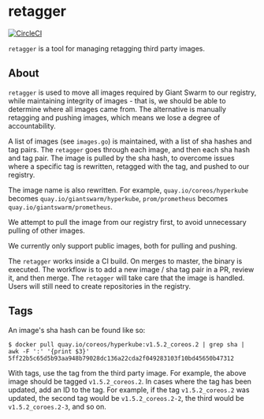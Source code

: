# retagger

[![CircleCI](https://circleci.com/gh/giantswarm/retagger.svg?style=shield)](https://circleci.com/gh/giantswarm/retagger)

`retagger` is a tool for managing retagging third party images.

## About

`retagger` is used to move all images required by Giant Swarm to our registry, while maintaining integrity of images - that is, we should be able to determine where all images came from. The alternative is manually retagging and pushing images, which means we lose a degree of accountability.

A list of images (see `images.go`) is maintained, with a list of sha hashes and tag pairs. The `retagger` goes through each image, and then each sha hash and tag pair. The image is pulled by the sha hash, to overcome issues where a specific tag is rewritten, retagged with the tag, and pushed to our registry.

The image name is also rewritten. For example, `quay.io/coreos/hyperkube` becomes `quay.io/giantswarm/hyperkube`, `prom/prometheus` becomes `quay.io/giantswarm/prometheus`.

We attempt to pull the image from our registry first, to avoid unnecessary pulling of other images.

We currently only support public images, both for pulling and pushing.

The `retagger` works inside a CI build. On merges to master, the binary is executed. The workflow is to add a new image / sha tag pair in a PR, review it, and then merge. The `retagger` will take care that the image is handled. Users will still need to create repositories in the registry.

## Tags

An image's sha hash can be found like so:

```
$ docker pull quay.io/coreos/hyperkube:v1.5.2_coreos.2 | grep sha | awk -F ':' '{print $3}'
5ff22b5c65d5b93aa948b79028dc136a22cda2f049283103f10bd45650b47312
```

With tags, use the tag from the third party image. For example, the above image should be tagged `v1.5.2_coreos.2`. In cases where the tag has been updated, add an ID to the tag. For example, if the tag `v1.5.2_coreos.2` was updated, the second tag would be `v1.5.2_coreos.2-2`, the third would be `v1.5.2_coroes.2-3`, and so on.